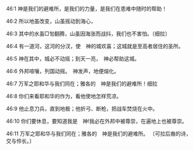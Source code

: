 <a id="1"></a>46:1  神是我们的避难所，是我们的力量，是我们在患难中随时的帮助！  

<a id="2"></a>46:2  所以地虽改变，山虽摇动到海心，  

<a id="3"></a>46:3  其中的水虽□訇翻腾，山虽因海涨而战抖，我们也不害怕。〔细拉〕  

<a id="4"></a>46:4  有一道河，这河的分汊，使　神的城欢喜；这城就是至高者居住的圣所。  

<a id="5"></a>46:5  神在其中，城必不动摇；到天一亮，　神必帮助这城。  

<a id="6"></a>46:6  外邦喧嚷，列国动摇。　神发声，地便熔化。  

<a id="7"></a>46:7  万军之耶和华与我们同在；雅各的　神是我们的避难所！细拉  

<a id="8"></a>46:8  你们来看耶和华的作为，看他使地怎样荒凉。  

<a id="9"></a>46:9  他止息刀兵，直到地极；他折弓、断枪，把战车焚烧在火中。  

<a id="10"></a>46:10  你们要休息，要知道我是　神!我必在外邦中被尊崇，在遍地上也被尊崇。  

<a id="11"></a>46:11  万军之耶和华与我们同在；雅各的　神是我们的避难所。 〔可拉后裔的诗，交与伶长。〕  

